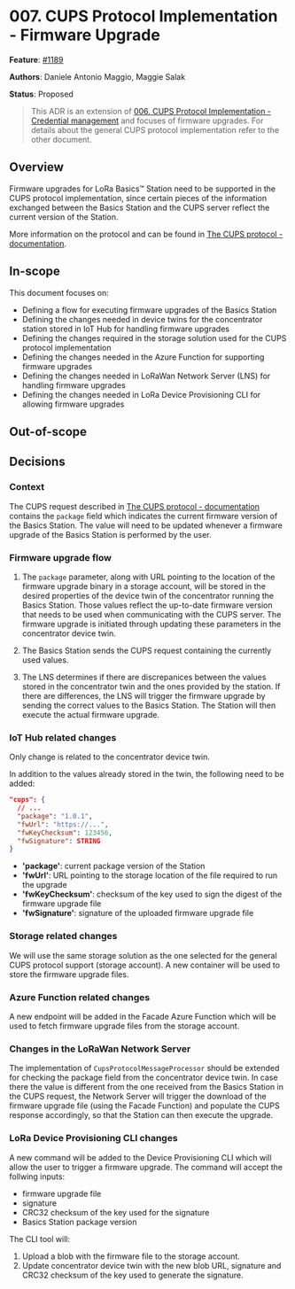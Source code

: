# 007. CUPS Protocol Implementation - Firmware Upgrade

**Feature**:
[#1189](https://github.com/Azure/iotedge-lorawan-starterkit/issues/1189)  

**Authors**: Daniele Antonio Maggio, Maggie Salak

**Status**: Proposed

>This ADR is an extension of [006. CUPS Protocol Implementation - Credential
>management](./006_cups.md) and focuses of firmware upgrades. For details about
>the general CUPS protocol implementation refer to the other document.

## Overview

Firmware upgrades for LoRa Basics™ Station need to be supported in the CUPS
protocol implementation, since certain pieces of the information exchanged
between the Basics Station and the CUPS server reflect the current version of
the Station.

More information on the protocol and can be found in [The CUPS protocol -
documentation][cupsproto].

## In-scope

This document focuses on:

- Defining a flow for executing firmware upgrades of the Basics Station
- Defining the changes needed in device twins for the concentrator station
  stored in IoT Hub for handling firmware upgrades
- Defining the changes required in the storage solution used for the CUPS
  protocol implementation
- Defining the changes needed in the Azure Function for supporting firmware
  upgrades
- Defining the changes needed in LoRaWan Network Server (LNS) for handling
  firmware upgrades
- Defining the changes needed in LoRa Device Provisioning CLI for allowing
  firmware upgrades

## Out-of-scope

## Decisions

### Context

The CUPS request described in [The CUPS protocol - documentation][cupsproto]
contains the `package` field which indicates the current firmware version of the
Basics Station. The value will need to be updated whenever a firmware upgrade of
the Basics Station is performed by the user.

### Firmware upgrade flow

1. The `package` parameter, along with URL pointing to the location of the
   firmware upgrade binary in a storage account, will be stored in the desired
   properties of the device twin of the concentrator running the Basics Station.
   Those values reflect the up-to-date firmware version that needs to be used
   when communicating with the CUPS server. The firmware upgrade is initiated
   through updating these parameters in the concentrator device twin.

1. The Basics Station sends the CUPS request containing the currently used
   values.

1. The LNS determines if there are discrepanices between the values stored in
   the concentrator twin and the ones provided by the station. If there are
   differences, the LNS will trigger the firmware upgrade by sending the correct
   values to the Basics Station. The Station will then execute the actual
   firmware upgrade.

### IoT Hub related changes

Only change is related to the concentrator device twin.

In addition to the values already stored in the twin, the following need to be
added:

```json
"cups": {
  // ...
  "package": "1.0.1",
  "fwUrl": "https://...",
  "fwKeyChecksum": 123456,
  "fwSignature": STRING
}
```

- **'package'**: current package version of the Station
- **'fwUrl'**: URL pointing to the storage location of the file required to run
  the upgrade
- **'fwKeyChecksum'**: checksum of the key used to sign the digest of the
  firmware upgrade file
- **'fwSignature'**: signature of the uploaded firmware upgrade file

### Storage related changes

We will use the same storage solution as the one selected for the general CUPS
protocol support (storage account). A new container will be used to store the
firmware upgrade files.

### Azure Function related changes

A new endpoint will be added in the Facade Azure Function which will be used to
fetch firmware upgrade files from the storage account.

### Changes in the LoRaWan Network Server

The implementation of `CupsProtocolMessageProcessor` should be extended for
checking the package field from the concentrator device twin. In case there the
value is different from the one received from the Basics Station in the CUPS
request, the Network Server will trigger the download of the firmware upgrade
file (using the Facade Function) and populate the CUPS response accordingly, so
that the Station can then execute the upgrade.

### LoRa Device Provisioning CLI changes

A new command will be added to the Device Provisioning CLI which will allow the
user to trigger a firmware upgrade. The command will accept the follwing inputs:

- firmware upgrade file
- signature
- CRC32 checksum of the key used for the signature
- Basics Station package version

The CLI tool will:

1. Upload a blob with the firmware file to the storage account.
1. Update concentrator device twin with the new blob URL, signature and CRC32
   checksum of the key used to generate the signature.

[cupsproto]: https://doc.sm.tc/station/cupsproto.html
